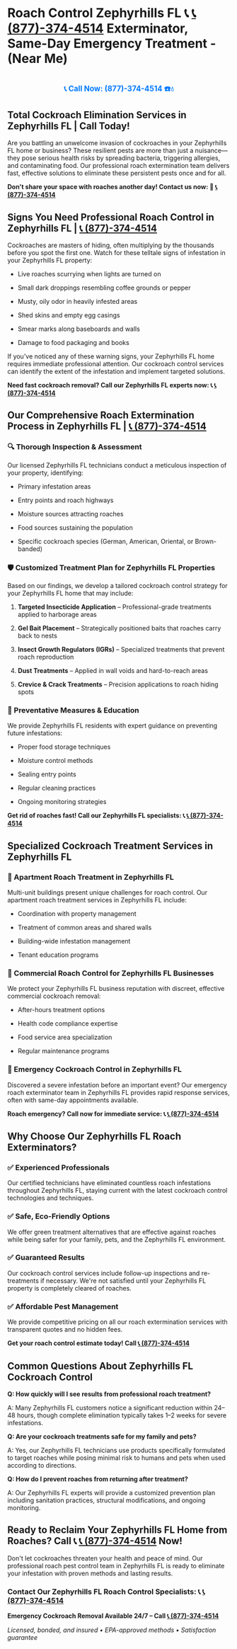 # Roach Control Zephyrhills FL 📞 [📞 (877)-374-4514](https://pest-control-4514.netlify.app) Exterminator, Same-Day Emergency Treatment - (Near Me)
# 

<p align="center" style="font-size: 1.2em; font-weight: bold; margin: 20px 0;">
  <a href="https://pest-control-4514.netlify.app" target="_blank" style="color: #007BFF; text-decoration: none;">📞 Call Now: (877)-374-4514 ☎️💧</a>
</p>

## Total Cockroach Elimination Services in Zephyrhills FL | Call  Today!

Are you battling an unwelcome invasion of cockroaches in your Zephyrhills FL home or business? These resilient pests are more than just a nuisance—they pose serious health risks by spreading bacteria, triggering allergies, and contaminating food. Our professional roach extermination team delivers fast, effective solutions to eliminate these persistent pests once and for all.

**Don't share your space with roaches another day! Contact us now: 📱 [📞 (877)-374-4514](https://pest-control-4514.netlify.app)**

## Signs You Need Professional Roach Control in Zephyrhills FL | [📞 (877)-374-4514](https://pest-control-4514.netlify.app)

Cockroaches are masters of hiding, often multiplying by the thousands before you spot the first one. Watch for these telltale signs of infestation in your Zephyrhills FL property:

- Live roaches scurrying when lights are turned on  

- Small dark droppings resembling coffee grounds or pepper  

- Musty, oily odor in heavily infested areas  

- Shed skins and empty egg casings  

- Smear marks along baseboards and walls  

- Damage to food packaging and books  

If you've noticed any of these warning signs, your Zephyrhills FL home requires immediate professional attention. Our cockroach control services can identify the extent of the infestation and implement targeted solutions.

**Need fast cockroach removal? Call our Zephyrhills FL experts now: 📞 [📞 (877)-374-4514](https://pest-control-4514.netlify.app)**

## Our Comprehensive Roach Extermination Process in Zephyrhills FL | [📞 (877)-374-4514](https://pest-control-4514.netlify.app)

### 🔍 Thorough Inspection & Assessment

Our licensed Zephyrhills FL technicians conduct a meticulous inspection of your property, identifying:

- Primary infestation areas  

- Entry points and roach highways  

- Moisture sources attracting roaches  

- Food sources sustaining the population  

- Specific cockroach species (German, American, Oriental, or Brown-banded)  

### 🛡️ Customized Treatment Plan for Zephyrhills FL Properties

Based on our findings, we develop a tailored cockroach control strategy for your Zephyrhills FL home that may include:

1. **Targeted Insecticide Application** – Professional-grade treatments applied to harborage areas  

2. **Gel Bait Placement** – Strategically positioned baits that roaches carry back to nests  

3. **Insect Growth Regulators (IGRs)** – Specialized treatments that prevent roach reproduction  

4. **Dust Treatments** – Applied in wall voids and hard-to-reach areas  

5. **Crevice & Crack Treatments** – Precision applications to roach hiding spots  

### 🧹 Preventative Measures & Education

We provide Zephyrhills FL residents with expert guidance on preventing future infestations:

- Proper food storage techniques  

- Moisture control methods  

- Sealing entry points  

- Regular cleaning practices  

- Ongoing monitoring strategies  

**Get rid of roaches fast! Call our Zephyrhills FL specialists: 📞 [📞 (877)-374-4514](https://pest-control-4514.netlify.app)**

## Specialized Cockroach Treatment Services in Zephyrhills FL

### 🏢 Apartment Roach Treatment in Zephyrhills FL

Multi-unit buildings present unique challenges for roach control. Our apartment roach treatment services in Zephyrhills FL include:

- Coordination with property management  

- Treatment of common areas and shared walls  

- Building-wide infestation management  

- Tenant education programs  

### 🏪 Commercial Roach Control for Zephyrhills FL Businesses

We protect your Zephyrhills FL business reputation with discreet, effective commercial cockroach removal:

- After-hours treatment options  

- Health code compliance expertise  

- Food service area specialization  

- Regular maintenance programs  

### 🚨 Emergency Cockroach Control in Zephyrhills FL

Discovered a severe infestation before an important event? Our emergency roach exterminator team in Zephyrhills FL provides rapid response services, often with same-day appointments available.

**Roach emergency? Call now for immediate service: 📞 [📞 (877)-374-4514](https://pest-control-4514.netlify.app)**

## Why Choose Our Zephyrhills FL Roach Exterminators?

### ✅ Experienced Professionals

Our certified technicians have eliminated countless roach infestations throughout Zephyrhills FL, staying current with the latest cockroach control technologies and techniques.

### ✅ Safe, Eco-Friendly Options

We offer green treatment alternatives that are effective against roaches while being safer for your family, pets, and the Zephyrhills FL environment.

### ✅ Guaranteed Results

Our cockroach control services include follow-up inspections and re-treatments if necessary. We're not satisfied until your Zephyrhills FL property is completely cleared of roaches.

### ✅ Affordable Pest Management

We provide competitive pricing on all our roach extermination services with transparent quotes and no hidden fees.

**Get your roach control estimate today! Call [📞 (877)-374-4514](https://pest-control-4514.netlify.app)**

## Common Questions About Zephyrhills FL Cockroach Control

**Q: How quickly will I see results from professional roach treatment?**  

A: Many Zephyrhills FL customers notice a significant reduction within 24–48 hours, though complete elimination typically takes 1–2 weeks for severe infestations.

**Q: Are your cockroach treatments safe for my family and pets?**  

A: Yes, our Zephyrhills FL technicians use products specifically formulated to target roaches while posing minimal risk to humans and pets when used according to directions.

**Q: How do I prevent roaches from returning after treatment?**  

A: Our Zephyrhills FL experts will provide a customized prevention plan including sanitation practices, structural modifications, and ongoing monitoring.

## Ready to Reclaim Your Zephyrhills FL Home from Roaches? Call 📞 [📞 (877)-374-4514](https://pest-control-4514.netlify.app) Now!

Don't let cockroaches threaten your health and peace of mind. Our professional roach pest control team in Zephyrhills FL is ready to eliminate your infestation with proven methods and lasting results.

### Contact Our Zephyrhills FL Roach Control Specialists: 📞 [📞 (877)-374-4514](https://pest-control-4514.netlify.app)

**Emergency Cockroach Removal Available 24/7 – Call [📞 (877)-374-4514](https://pest-control-4514.netlify.app)**

*Licensed, bonded, and insured • EPA-approved methods • Satisfaction guarantee*
